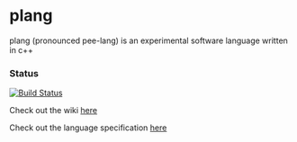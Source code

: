 # plang
plang (pronounced pee-lang) is an experimental software language written in c++

### Status
[![Build Status](https://travis-ci.org/thesheps/plang.png)](https://travis-ci.org/thesheps/plang)

Check out the wiki [here](../../wiki)

Check out the language specification [here](../../wiki/language-specification)
